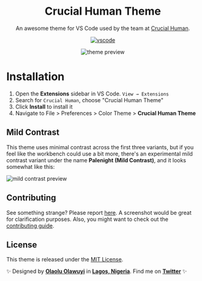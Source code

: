 <div align="center">

# Crucial Human Theme

An awesome theme for VS Code used by the team at [Crucial Human](https://crucialhuman.com).

[![vscode](https://img.shields.io/badge/vscode-v1.52+-373277.svg?style=for-the-badge)](https://code.visualstudio.com/updates/v1_12)

![theme preview](https://i.imgur.com/G3KSdGo.png)

</div>

# Installation

1. Open the **Extensions** sidebar in VS Code. `View → Extensions`
2. Search for `Crucial Human`, choose "Crucial Human Theme"
3. Click **Install** to install it
4. Navigate to File > Preferences > Color Theme > **Crucial Human Theme**

## Mild Contrast

This theme uses minimal contrast across the first three variants, but if you feel like the workbench could use a bit more, there's an experimental mild contrast variant under the name **Palenight (Mild Contrast)**, and it looks somewhat like this:

![mild contrast preview](https://i.imgur.com/kxR49j3.png)

## Contributing

See something strange? Please report [here](https://github.com/whizkydee/vscode-palenight-theme/issues). A screenshot would be great for clarification purposes. Also, you might want to check out the [contributing guide](https://github.com/whizkydee/vscode-palenight-theme/blob/master/contributing.md).

## License

This theme is released under the [MIT License](https://github.com/whizkydee/vscode-palenight-theme/blob/master/license.md).

✨ Designed by **[Olaolu Olawuyi](https://olaolu.dev?utm_source=palenight)** in **[Lagos, Nigeria](https://www.google.com/maps/place/Lagos)**. Find me on **[Twitter](https://twitter.com/mrolaolu)** ✨